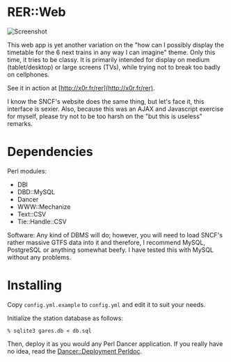 # RER::Web

![Screenshot](http://van-der.iiens.net/blogstuff/rer-web.png)

This web app is yet another variation on the "how can I possibly display the
timetable for the 6 next trains in any way I can imagine" theme.  Only this
time, it tries to be classy.  It is primarily intended for display on medium
(tablet/desktop) or large screens (TVs), while trying not to break too badly on
cellphones.

See it in action at [http://x0r.fr/rer](http://x0r.fr/rer).

I know the SNCF's website does the same thing, but let's face it, this
interface is sexier.  Also, because this was an AJAX and Javascript exercise
for myself, please try not to be too harsh on the "but this is useless"
remarks.

# Dependencies

Perl modules:

 * DBI
 * DBD::MySQL
 * Dancer
 * WWW::Mechanize
 * Text::CSV
 * Tie::Handle::CSV

Software: Any kind of DBMS will do; however, you will need to load SNCF's
rather massive GTFS data into it and therefore, I recommend MySQL, PostgreSQL
or anything somewhat beefy.  I have tested this with MySQL without any
problems.

# Installing

Copy `config.yml.example` to `config.yml` and edit it to suit your needs.

Initialize the station database as follows:

	% sqlite3 gares.db < db.sql

Then, deploy it as you would any Perl Dancer application.  If you really
have no idea, read the [Dancer::Deployment Perldoc](https://metacpan.org/module/Dancer::Deployment).
